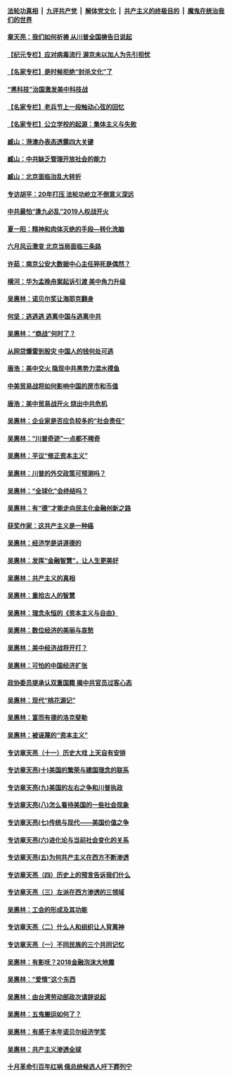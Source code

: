 ####  [法轮功真相](../../../../basic/blob/master/README.md?t=06222231) &nbsp;|&nbsp; [九评共产党](../../../../9ping.md/blob/master/README.md?t=06222231) &nbsp;|&nbsp; [解体党文化](../../../../jtdwh.md/blob/master/README.md?t=06222231)  &nbsp;|&nbsp; [共产主义的终极目的](../../../../gczydzjmd.md/blob/master/README.md?t=06222231) &nbsp;|&nbsp; [魔鬼在统治我们的世界](../../../../mgztzwmdsj.md/blob/master/README.md?t=06222231) 

#### [章天亮：我们如何祈祷 从川普全国祷告日说起](../pages/nsc423/n11944627.md?t=06222231) 

#### [【纪元专栏】应对病毒流行 渥京未以加人为先引担忧](../pages/nsc423/n11875714.md?t=06222231) 

#### [【名家专栏】是时候拒绝“封杀文化”了](../pages/nsc423/n11814093.md?t=06222231) 

#### [“黑科技”治国激发美中科技战](../pages/nsc423/n11638056.md?t=06222231) 

#### [【名家专栏】老兵节上一段触动心弦的回忆](../pages/nsc423/n11646016.md?t=06222231) 

#### [【名家专栏】公立学校的起源：集体主义与失败](../pages/nsc423/n11601833.md?t=06222231) 

#### [臧山：港澳办表态透露四大关键](../pages/nsc423/n11421628.md?t=06222231) 

#### [臧山：中共缺乏管理开放社会的能力](../pages/nsc423/n11407457.md?t=06222231) 

#### [臧山：北京面临治乱大转折](../pages/nsc423/n11406895.md?t=06222231) 

#### [专访胡平：20年打压 法轮功屹立不倒意义深远](../pages/nsc423/n11398800.md?t=06222231) 

#### [中共最怕“逢九必乱”2019人权战开火](../pages/nsc423/n11385248.md?t=06222231) 

#### [夏一阳：精神和肉体灭绝的手段—转化洗脑](../pages/nsc423/n11368250.md?t=06222231) 

#### [六月风云激变 北京当局面临三条路](../pages/nsc423/n11313668.md?t=06222231) 

#### [许茹：南京公安大数据中心主任猝死是偶然？](../pages/nsc423/n11064744.md?t=06222231) 

#### [横河：华为孟晚舟案起诉引渡 美中角力升级](../pages/nsc423/n11027230.md?t=06222231) 

#### [吴惠林：诺贝尔奖让海耶克翻身](../pages/nsc423/n10890049.md?t=06222231) 

#### [何坚：逃逃逃 逃离中国与逃离中共](../pages/nsc423/n10592891.md?t=06222231) 

#### [吴惠林：“商战”何时了？](../pages/nsc423/n10573558.md?t=06222231) 

#### [从网贷爆雷到股灾 中国人的钱何处可逃](../pages/nsc423/n10572800.md?t=06222231) 

#### [唐浩：美中交火 隐现中共黑势力混水摸鱼](../pages/nsc423/n10544040.md?t=06222231) 

#### [中美贸易战将如何影响中国的房市和币值](../pages/nsc423/n10543697.md?t=06222231) 

#### [唐浩：美中贸易战开火 烧出中共危机](../pages/nsc423/n10540126.md?t=06222231) 

#### [吴惠林：企业家是否应负较多的“社会责任”](../pages/nsc423/n10535022.md?t=06222231) 

#### [吴惠林：“川普奇迹”一点都不稀奇](../pages/nsc423/n10512808.md?t=06222231) 

#### [吴惠林：平议“修正资本主义”](../pages/nsc423/n10495724.md?t=06222231) 

#### [吴惠林：川普的外交政策可预测吗？](../pages/nsc423/n10462387.md?t=06222231) 

#### [吴惠林：“全球化”会终结吗？](../pages/nsc423/n10452838.md?t=06222231) 

#### [吴惠林：有“德”才能走向民主化金融创新之路](../pages/nsc423/n10432292.md?t=06222231) 

#### [获奖作家：这共产主义是一种癌](../pages/nsc423/n10431541.md?t=06222231) 

#### [吴惠林：经济学是讲道德的](../pages/nsc423/n10398014.md?t=06222231) 

#### [吴惠林：发挥“金融智慧”，让人生更美好](../pages/nsc423/n10375019.md?t=06222231) 

#### [吴惠林：共产主义的真相](../pages/nsc423/n10351394.md?t=06222231) 

#### [吴惠林：重拾古人的智慧](../pages/nsc423/n10337691.md?t=06222231) 

#### [吴惠林：理念永恒的《资本主义与自由》](../pages/nsc423/n10316274.md?t=06222231) 

#### [吴惠林：数位经济的美丽与哀愁](../pages/nsc423/n10292946.md?t=06222231) 

#### [吴惠林：美中经济战将开打？](../pages/nsc423/n10258825.md?t=06222231) 

#### [吴惠林：可怕的中国经济扩张](../pages/nsc423/n10219147.md?t=06222231) 

#### [政协委员提承认双重国籍 揭中共官员过客心态](../pages/nsc423/n10208809.md?t=06222231) 

#### [吴惠林：现代“桃花源记”](../pages/nsc423/n10185234.md?t=06222231) 

#### [吴惠林：富而有德的洛克斐勒](../pages/nsc423/n10142264.md?t=06222231) 

#### [吴惠林：被诬蔑的“资本主义”](../pages/nsc423/n10124816.md?t=06222231) 

#### [专访章天亮（十一）历史大戏 上天自有安排](../pages/nsc423/n10094905.md?t=06222231) 

#### [专访章天亮(十)美国的繁荣与建国理念的联系](../pages/nsc423/n10094899.md?t=06222231) 

#### [专访章天亮(九)美国的左右之争和川普执政](../pages/nsc423/n10094889.md?t=06222231) 

#### [专访章天亮(八)怎么看待美国的一些社会现象](../pages/nsc423/n10094857.md?t=06222231) 

#### [专访章天亮(七)传统与现代——美国价值之争](../pages/nsc423/n10093140.md?t=06222231) 

#### [专访章天亮(六)进化论与当前社会变化的关系](../pages/nsc423/n10092036.md?t=06222231) 

#### [专访章天亮(五)为何共产主义在西方不断渗透](../pages/nsc423/n10083620.md?t=06222231) 

#### [专访章天亮（四）历史上的预言告诉我们什么](../pages/nsc423/n10083606.md?t=06222231) 

#### [专访章天亮（三）左派在西方渗透的三领域](../pages/nsc423/n10081115.md?t=06222231) 

#### [吴惠林：工会的形成及其功能](../pages/nsc423/n10080633.md?t=06222231) 

#### [专访章天亮（二）什么人和组织让人背离神](../pages/nsc423/n10076637.md?t=06222231) 

#### [专访章天亮（一）不同民族的三个共同记忆](../pages/nsc423/n10074188.md?t=06222231) 

#### [吴惠林：有影呒？2018金融泡沫大地震](../pages/nsc423/n10040534.md?t=06222231) 

#### [吴惠林：“爱情”这个东西](../pages/nsc423/n10019423.md?t=06222231) 

#### [吴惠林：由台湾劳动部政次请辞说起](../pages/nsc423/n9979679.md?t=06222231) 

#### [吴惠林：五鬼搬运如何了？](../pages/nsc423/n9925338.md?t=06222231) 

#### [吴惠林：有感于本年诺贝尔经济学奖](../pages/nsc423/n9871883.md?t=06222231) 

#### [吴惠林：共产主义渗透全球](../pages/nsc423/n9812748.md?t=06222231) 

#### [十月革命引百年红祸 俄总统候选人吁下葬列宁](../pages/nsc423/n9810182.md?t=06222231) 

